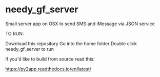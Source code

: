 # needy_gf_server
Small server app on OSX to send SMS and iMessage via JSON service

TO RUN:

  Download this repository
  Go into the home folder
  Double click needy_gf_server to run
  
  
 If you'd like to build from source read this:
 
  https://py2app.readthedocs.io/en/latest/
  

